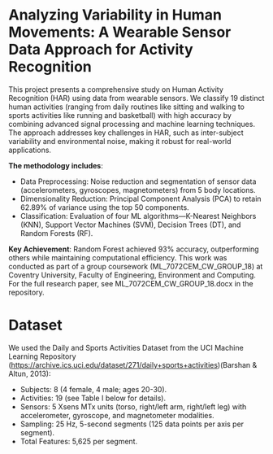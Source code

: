 # Analyzing Variability in Human Movements: A Wearable Sensor Data Approach for Activity Recognition
This project presents a comprehensive study on Human Activity Recognition (HAR) using data from wearable sensors. We classify 19 distinct human activities (ranging from daily routines like sitting and walking to sports activities like running and basketball) with high accuracy by combining advanced signal processing and machine learning techniques. The approach addresses key challenges in HAR, such as inter-subject variability and environmental noise, making it robust for real-world applications.

**The methodology includes**:
- Data Preprocessing: Noise reduction and segmentation of sensor data (accelerometers, gyroscopes, magnetometers) from 5 body locations.
- Dimensionality Reduction: Principal Component Analysis (PCA) to retain 62.89% of variance using the top 50 components.
- Classification: Evaluation of four ML algorithms—K-Nearest Neighbors (KNN), Support Vector Machines (SVM), Decision Trees (DT), and Random Forests (RF).

**Key Achievement**: Random Forest achieved 93% accuracy, outperforming others while maintaining computational efficiency.
This work was conducted as part of a group coursework (ML_7072CEM_CW_GROUP_18) at Coventry University, Faculty of Engineering, Environment and Computing.
For the full research paper, see ML_7072CEM_CW_GROUP_18.docx in the repository.
# Dataset
We used the Daily and Sports Activities Dataset from the UCI Machine Learning Repository (https://archive.ics.uci.edu/dataset/271/daily+sports+activities)(Barshan & Altun, 2013):
- Subjects: 8 (4 female, 4 male; ages 20-30).
- Activities: 19 (see Table I below for details).
- Sensors: 5 Xsens MTx units (torso, right/left arm, right/left leg) with accelerometer, gyroscope, and magnetometer modalities.
- Sampling: 25 Hz, 5-second segments (125 data points per axis per segment).
- Total Features: 5,625 per segment.
